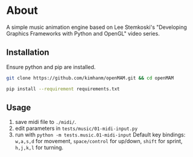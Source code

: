 # About
A simple music animation engine based on Lee Stemkoski's "Developing Graphics Frameworks with Python and OpenGL" video series.

## Installation
Ensure python and pip are installed.
```bash
git clone https://github.com/kimhanm/openMAM.git && cd openMAM

pip install --requirement requirements.txt
```

## Usage
1. save midi file to `./midi/`.
2. edit parameters in `tests/music/01-midi-input.py`
3. run with `python -m tests.music.01-midi-input`
Default key bindings: `w,a,s,d` for movement, `space/control` for up/down, `shift` for sprint, `h,j,k,l` for turning.
